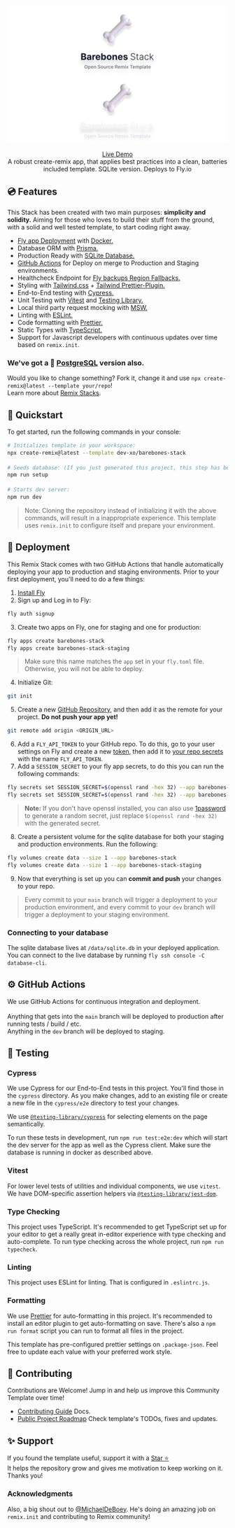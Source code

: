 ![GitHub-Mark-Light](https://raw.githubusercontent.com/dev-xo/dev-xo/main/barebones-stack/assets/images/light-logo-v1.png#gh-light-mode-only)
![GitHub-Mark-Dark ](https://github.com/dev-xo/dev-xo/blob/main/barebones-stack/assets/images/dark-logo-v1.png#gh-dark-mode-only)

<p align="center">
  <p align="center">
    <a href="https://barebones-stack.fly.dev">Live Demo</a>
    <br/>
    A robust create-remix app, that applies best practices into a clean, batteries included template. SQLite version. Deploys to Fly.io
  </p>
</p>

## 💿 Features

This Stack has been created with two main purposes: **simplicity and solidity.** Aiming for those who loves to build their stuff from the ground, with a solid and well tested template, to start coding right away.

- [Fly app Deployment](https://fly.io) with [Docker.](https://www.docker.com/products/docker-desktop/)
- Database ORM with [Prisma.](https://www.prisma.io/)
- Production Ready with [SQLite Database.](https://sqlite.org/index.html)
- [GitHub Actions](https://github.com/features/actions) for Deploy on merge to Production and Staging environments.
- Healthcheck Endpoint for [Fly backups Region Fallbacks.](https://fly.io/docs/reference/configuration/#services-http_checks)
- Styling with [Tailwind.css](https://tailwindcss.com/) + [Tailwind Prettier-Plugin.](https://github.com/tailwindlabs/prettier-plugin-tailwindcss)
- End-to-End testing with [Cypress.](https://www.cypress.io/how-it-works)
- Unit Testing with [Vitest](https://vitest.dev) and [Testing Library.](https://testing-library.com)
- Local third party request mocking with [MSW.](https://mswjs.io)
- Linting with [ESLint.](https://eslint.org/)
- Code formatting with [Prettier.](https://prettier.io/)
- Static Types with [TypeScript.](https://www.typescriptlang.org/)
- Support for Javascript developers with continuous updates over time based on `remix.init`.

### We've got a 🐘 [PostgreSQL](https://github.com/dev-xo/barebones-postgres-stack) version also.

Would you like to change something? Fork it, change it and use `npx create-remix@latest --template your/repo`!<br/>
Learn more about [Remix Stacks](https://remix.run/stacks).

## 🔋 Quickstart

To get started, run the following commands in your console:

```sh
# Initializes template in your workspace:
npx create-remix@latest --template dev-xo/barebones-stack

# Seeds database: (If you just generated this project, this step has been done for you.)
npm run setup

# Starts dev server:
npm run dev
```

> Note: Cloning the repository instead of initializing it with the above commands, will result in a inappropriate experience. This template uses `remix.init` to configure itself and prepare your environment.

## 🚀 Deployment

This Remix Stack comes with two GitHub Actions that handle automatically deploying your app to production and staging environments. Prior to your first deployment, you'll need to do a few things:

1. [Install Fly](https://fly.io/docs/getting-started/installing-flyctl/)
2. Sign up and Log in to Fly:

```sh
fly auth signup
```

3. Create two apps on Fly, one for staging and one for production:

```sh
fly apps create barebones-stack
fly apps create barebones-stack-staging
```

> Make sure this name matches the `app` set in your `fly.toml` file. Otherwise, you will not be able to deploy.

4. Initialize Git:

```sh
git init
```

5. Create a new [GitHub Repository](https://repo.new), and then add it as the remote for your project. **Do not push your app yet!**

```sh
git remote add origin <ORIGIN_URL>
```

6. Add a `FLY_API_TOKEN` to your GitHub repo. To do this, go to your user settings on Fly and create a new [token](https://web.fly.io/user/personal_access_tokens/new), then add it to [your repo secrets](https://docs.github.com/en/actions/security-guides/encrypted-secrets) with the name `FLY_API_TOKEN`.
7. Add a `SESSION_SECRET` to your fly app secrets, to do this you can run the following commands:

```sh
fly secrets set SESSION_SECRET=$(openssl rand -hex 32) --app barebones-stack
fly secrets set SESSION_SECRET=$(openssl rand -hex 32) --app barebones-stack-staging
```

> **Note:** If you don't have openssl installed, you can also use [1password](https://1password.com/password-generator/) to generate a random secret, just replace `$(openssl rand -hex 32)` with the generated secret.

8. Create a persistent volume for the sqlite database for both your staging and production environments. Run the following:

```sh
fly volumes create data --size 1 --app barebones-stack
fly volumes create data --size 1 --app barebones-stack-staging
```

9. Now that everything is set up you can **commit and push** your changes to your repo.

> Every commit to your `main` branch will trigger a deployment to your production environment, and every commit to your `dev` branch will trigger a deployment to your staging environment.

### Connecting to your database

The sqlite database lives at `/data/sqlite.db` in your deployed application. You can connect to the live database by running `fly ssh console -C database-cli`.

## ⚙️ GitHub Actions

We use GitHub Actions for continuous integration and deployment.<br/><br/>
Anything that gets into the `main` branch will be deployed to production after running tests / build / etc.<br/>
Anything in the `dev` branch will be deployed to staging.

## 🧩 Testing

### Cypress

We use Cypress for our End-to-End tests in this project. You'll find those in the `cypress` directory. As you make changes, add to an existing file or create a new file in the `cypress/e2e` directory to test your changes.

We use [`@testing-library/cypress`](https://testing-library.com/cypress) for selecting elements on the page semantically.

To run these tests in development, run `npm run test:e2e:dev` which will start the dev server for the app as well as the Cypress client. Make sure the database is running in docker as described above.

### Vitest

For lower level tests of utilities and individual components, we use `vitest`. We have DOM-specific assertion helpers via [`@testing-library/jest-dom`](https://testing-library.com/jest-dom).

### Type Checking

This project uses TypeScript. It's recommended to get TypeScript set up for your editor to get a really great in-editor experience with type checking and auto-complete. To run type checking across the whole project, run `npm run typecheck`.

### Linting

This project uses ESLint for linting. That is configured in `.eslintrc.js`.

### Formatting

We use [Prettier](https://prettier.io/) for auto-formatting in this project. It's recommended to install an editor plugin to get auto-formatting on save. There's also a `npm run format` script you can run to format all files in the project.

This template has pre-configured prettier settings on `.package-json`. Feel free to update each value with your preferred work style.

## 👥 Contributing

Contributions are Welcome! Jump in and help us improve this Community Template over time!

- [Contributing Guide](https://github.com/dev-xo/barebones-stack/blob/main/CONTRIBUTING.md) Docs.
- [Public Project Roadmap](https://github.com/users/dev-xo/projects/6) Check template's TODOs, fixes and updates.

## ✨ Support

If you found the template useful, support it with a [Star ⭐](https://github.com/dev-xo/barebones-stack)<br />
It helps the repository grow and gives me motivation to keep working on it. Thanks you!

### ️Acknowledgments

Also, a big shout out to [@MichaelDeBoey](https://github.com/MichaelDeBoey). He's doing an amazing job on `remix.init` and contributing to Remix community!

